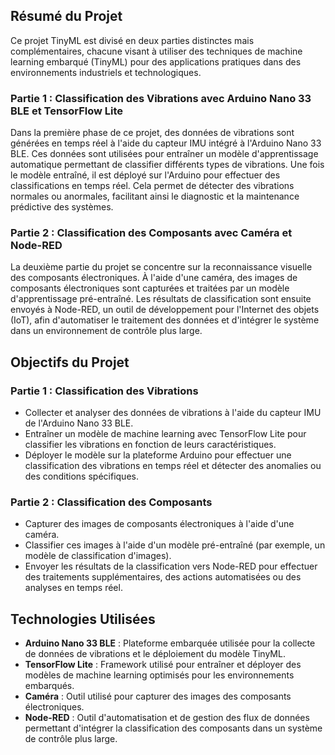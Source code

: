 
## **Résumé du Projet**

Ce projet TinyML est divisé en deux parties distinctes mais complémentaires, chacune visant à utiliser des techniques de machine learning embarqué (TinyML) pour des applications pratiques dans des environnements industriels et technologiques.

### **Partie 1 : Classification des Vibrations avec Arduino Nano 33 BLE et TensorFlow Lite**

Dans la première phase de ce projet, des données de vibrations sont générées en temps réel à l'aide du capteur IMU intégré à l'Arduino Nano 33 BLE. Ces données sont utilisées pour entraîner un modèle d'apprentissage automatique permettant de classifier différents types de vibrations. Une fois le modèle entraîné, il est déployé sur l'Arduino pour effectuer des classifications en temps réel. Cela permet de détecter des vibrations normales ou anormales, facilitant ainsi le diagnostic et la maintenance prédictive des systèmes.

### **Partie 2 : Classification des Composants avec Caméra et Node-RED**

La deuxième partie du projet se concentre sur la reconnaissance visuelle des composants électroniques. À l'aide d'une caméra, des images de composants électroniques sont capturées et traitées par un modèle d'apprentissage pré-entraîné. Les résultats de classification sont ensuite envoyés à Node-RED, un outil de développement pour l'Internet des objets (IoT), afin d'automatiser le traitement des données et d'intégrer le système dans un environnement de contrôle plus large.

## **Objectifs du Projet**

### **Partie 1 : Classification des Vibrations**
- Collecter et analyser des données de vibrations à l'aide du capteur IMU de l'Arduino Nano 33 BLE.
- Entraîner un modèle de machine learning avec TensorFlow Lite pour classifier les vibrations en fonction de leurs caractéristiques.
- Déployer le modèle sur la plateforme Arduino pour effectuer une classification des vibrations en temps réel et détecter des anomalies ou des conditions spécifiques.

### **Partie 2 : Classification des Composants**
- Capturer des images de composants électroniques à l'aide d'une caméra.
- Classifier ces images à l'aide d'un modèle pré-entraîné (par exemple, un modèle de classification d'images).
- Envoyer les résultats de la classification vers Node-RED pour effectuer des traitements supplémentaires, des actions automatisées ou des analyses en temps réel.

## **Technologies Utilisées**

- **Arduino Nano 33 BLE** : Plateforme embarquée utilisée pour la collecte de données de vibrations et le déploiement du modèle TinyML.
- **TensorFlow Lite** : Framework utilisé pour entraîner et déployer des modèles de machine learning optimisés pour les environnements embarqués.
- **Caméra** : Outil utilisé pour capturer des images des composants électroniques.
- **Node-RED** : Outil d'automatisation et de gestion des flux de données permettant d'intégrer la classification des composants dans un système de contrôle plus large.

